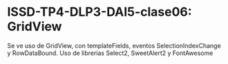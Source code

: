 # ISSD-TP4-DLP3-DAI5-clase06: GridView
Se ve uso de GridView, con templateFields, eventos SelectionIndexChange y RowDataBound.
Uso de librerias Select2, SweetAlert2 y FontAwesome
